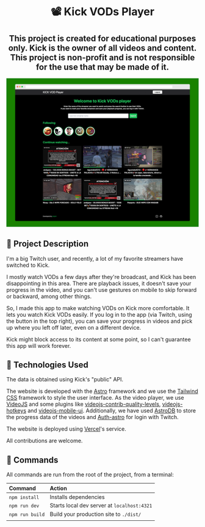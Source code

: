 <div align="center">
<h1>📽️ Kick VODs Player</h1>
<h2>This project is created for educational purposes only. Kick is the owner of all videos and content. This project is non-profit and is not responsible for the use that may be made of it.</h2>
</div>

![Mockup Web](screenshot.png)

## 🚀 Project Description

I'm a big Twitch user, and recently, a lot of my favorite streamers have
switched to Kick.

I mostly watch VODs a few days after they're broadcast, and Kick has
been disappointing in this area. There are playback issues, it doesn't
save your progress in the video, and you can't use gestures on mobile to
skip forward or backward, among other things.

So, I made this app to make watching VODs on Kick more comfortable. It
lets you watch Kick VODs easily. If you log in to the app (via Twitch,
using the button in the top right), you can save your progress in videos
and pick up where you left off later, even on a different device.

Kick might block access to its content at some point, so I can't
guarantee this app will work forever.

## 💾 Technologies Used

The data is obtained using Kick's "public" API.

The website is developed with the [Astro](https://astro.build/) framework and we use the [Tailwind CSS](https://tailwindcss.com/) framework to style the user interface. As the video player, we use [VideoJS](https://videojs.com/) and some plugins like [videojs-contrib-quality-levels](https://github.com/videojs/videojs-contrib-quality-levels), [videojs-hotkeys](https://github.com/ctd1500/videojs-hotkeys) and [videojs-mobile-ui](https://github.com/mister-ben/videojs-mobile-ui/tree/master). Additionally, we have used [AstroDB](https://astro.build/db/) to store the progress data of the videos and [Auth-astro](https://github.com/nowaythatworked/auth-astro) for login with Twitch.

The website is deployed using [Vercel](https://vercel.com/)'s service.

All contributions are welcome.

## 🧞 Commands

All commands are run from the root of the project, from a terminal:

| Command                   | Action                                           |
| :------------------------ | :----------------------------------------------- |
| `npm install`             | Installs dependencies                            |
| `npm run dev`             | Starts local dev server at `localhost:4321`      |
| `npm run build`           | Build your production site to `./dist/`          |
            |

